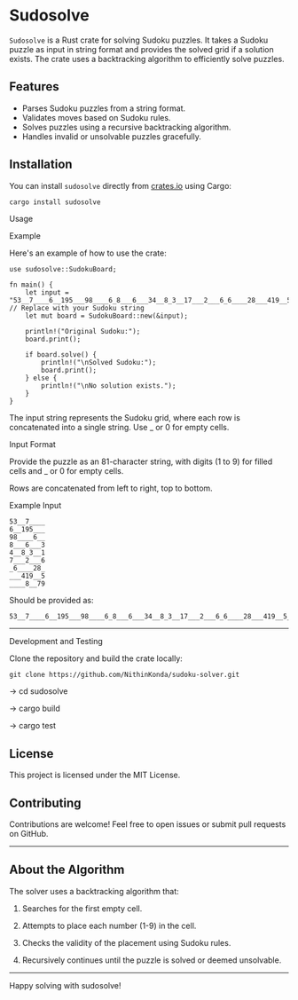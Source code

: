 # Sudosolve

`Sudosolve` is a Rust crate for solving Sudoku puzzles. It takes a Sudoku puzzle as input in string format and provides the solved grid if a solution exists. The crate uses a backtracking algorithm to efficiently solve puzzles.

## Features

- Parses Sudoku puzzles from a string format.
- Validates moves based on Sudoku rules.
- Solves puzzles using a recursive backtracking algorithm.
- Handles invalid or unsolvable puzzles gracefully.

## Installation

You can install `sudosolve` directly from [crates.io](https://crates.io/crates/sudosolve) using Cargo:

```bash
cargo install sudosolve
```
Usage

Example

Here's an example of how to use the crate:
```
use sudosolve::SudokuBoard;

fn main() {
    let input = "53__7____6__195___98____6_8___6___34__8_3__17___2___6_6____28___419__5____8__79"; // Replace with your Sudoku string
    let mut board = SudokuBoard::new(&input);
    
    println!("Original Sudoku:");
    board.print();
    
    if board.solve() {
        println!("\nSolved Sudoku:");
        board.print();
    } else {
        println!("\nNo solution exists.");
    }
}
```
The input string represents the Sudoku grid, where each row is concatenated into a single string. Use _ or 0 for empty cells.

Input Format

Provide the puzzle as an 81-character string, with digits (1 to 9) for filled cells and _ or 0 for empty cells.

Rows are concatenated from left to right, top to bottom.


Example Input
```
53__7____
6__195___
98____6__
8___6___3
4__8_3__1
7___2___6
_6____28_
___419__5
____8__79
```
Should be provided as:
```
53__7____6__195___98____6_8___6___34__8_3__17___2___6_6____28___419__5____8__79
```

---

Development and Testing

Clone the repository and build the crate locally:
```
git clone https://github.com/NithinKonda/sudoku-solver.git
```
-> cd sudosolve

-> cargo build

-> cargo test

## License

This project is licensed under the MIT License.

## Contributing

Contributions are welcome! Feel free to open issues or submit pull requests on GitHub.


---

## About the Algorithm

The solver uses a backtracking algorithm that:

1. Searches for the first empty cell.


2. Attempts to place each number (1-9) in the cell.


3. Checks the validity of the placement using Sudoku rules.


4. Recursively continues until the puzzle is solved or deemed unsolvable.




---

Happy solving with sudosolve!
